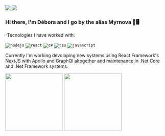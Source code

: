 <a href="https://www.linkedin.com/in/debycl2002/">
  <img src="https://img.icons8.com/fluent/48/000000/linkedin.png"/>
</a>
<a href="mailto:deboraca20.d@gmail.com">
  <img src="https://img.icons8.com/fluent/48/000000/gmail.png"/>
</a>

### Hi there, I'm Débora and I go by the alias Myrnova 👋🖥️

-Tecnologies I have worked with:

<code><img src="https://img.icons8.com/color/48/000000/nodejs.png" title="nodejs" /></code>
<code><img src="https://img.icons8.com/color/48/000000/react-native.png" title="react"/></code>
<code><img src="https://img.icons8.com/color/48/000000/c-sharp-logo.png" title="c#"/></code>
<code><img src="https://img.icons8.com/color/48/000000/css3.png" title="css"/></code>
<code><img src="https://img.icons8.com/color/48/000000/javascript--v1.png" title="javascript"/></code>

Currently I'm working devoloping new systems using React Framework's NextJS with Apollo and GraphQl altogether and maintenance in .Net Core and .Net Framework systems.


<img height="180" float="left" src="https://github-readme-stats.vercel.app/api?username=myrnova&show_icons=true&hide_border=true&text_color=bbffff&icon_color=ffffff&bg_color=333333&title_color=ffffff"></img>
<img height="180" float="left" src="https://github-readme-stats.vercel.app/api/top-langs/?username=myrnova&hide_border=true&layout=compact&text_color=bbffff&icon_color=ffffff&bg_color=333333&title_color=ffffff"></img>  
